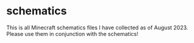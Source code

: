 # schematics
This is all Minecraft schematics files I have collected as of August 2023. Please use them in conjunction with the schematics!
